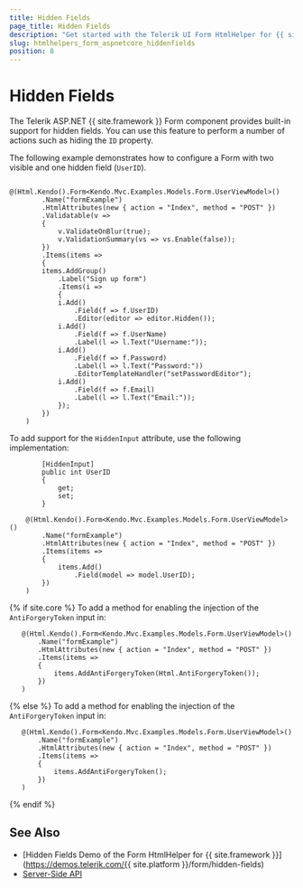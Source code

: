 ```yaml
---
title: Hidden Fields
page_title: Hidden Fields
description: "Get started with the Telerik UI Form HtmlHelper for {{ site.framework }} and learn how to set hidden fields."
slug: htmlhelpers_form_aspnetcore_hiddenfields
position: 8
---
```


# Hidden Fields

The Telerik ASP.NET {{ site.framework }} Form component provides built-in support for hidden fields. You can use this feature to perform a number of actions such as hiding the `ID` property.

The following example demonstrates how to configure a Form with two visible and one hidden field (`UserID`).

```Razor
       @(Html.Kendo().Form<Kendo.Mvc.Examples.Models.Form.UserViewModel>()
        .Name("formExample")
        .HtmlAttributes(new { action = "Index", method = "POST" })
        .Validatable(v =>
        {
            v.ValidateOnBlur(true);
            v.ValidationSummary(vs => vs.Enable(false));
        })
        .Items(items =>
        {
        items.AddGroup()
            .Label("Sign up form")
            .Items(i =>
            {
            i.Add()
                .Field(f => f.UserID)
                .Editor(editor => editor.Hidden());
            i.Add()
                .Field(f => f.UserName)
                .Label(l => l.Text("Username:"));
            i.Add()
                .Field(f => f.Password)
                .Label(l => l.Text("Password:"))
                .EditorTemplateHandler("setPasswordEditor");
            i.Add()
                .Field(f => f.Email)
                .Label(l => l.Text("Email:"));
            });
        })
    )
```

To add support for the `HiddenInput` attribute, use the following implementation:

```Model
        [HiddenInput]
        public int UserID
        {
            get;
            set;
        }
```

```View
    @(Html.Kendo().Form<Kendo.Mvc.Examples.Models.Form.UserViewModel>()
        .Name("formExample")
        .HtmlAttributes(new { action = "Index", method = "POST" })
        .Items(items =>
        {
            items.Add()
                .Field(model => model.UserID);
        })
    )
```
{% if site.core %}
To add a method for enabling the injection of the `AntiForgeryToken` input in:

```Razor
   @(Html.Kendo().Form<Kendo.Mvc.Examples.Models.Form.UserViewModel>()
       .Name("formExample")
       .HtmlAttributes(new { action = "Index", method = "POST" })
       .Items(items =>
       {
           items.AddAntiForgeryToken(Html.AntiForgeryToken());
       })
   )
```
{% else %}
To add a method for enabling the injection of the `AntiForgeryToken` input in:

```Razor
   @(Html.Kendo().Form<Kendo.Mvc.Examples.Models.Form.UserViewModel>()
       .Name("formExample")
       .HtmlAttributes(new { action = "Index", method = "POST" })
       .Items(items =>
       {
           items.AddAntiForgeryToken();
       })
   )
```
{% endif %}

## See Also

* [Hidden Fields Demo of the Form HtmlHelper for {{ site.framework }}](https://demos.telerik.com/{{ site.platform }}/form/hidden-fields)
* [Server-Side API](/api/form)
